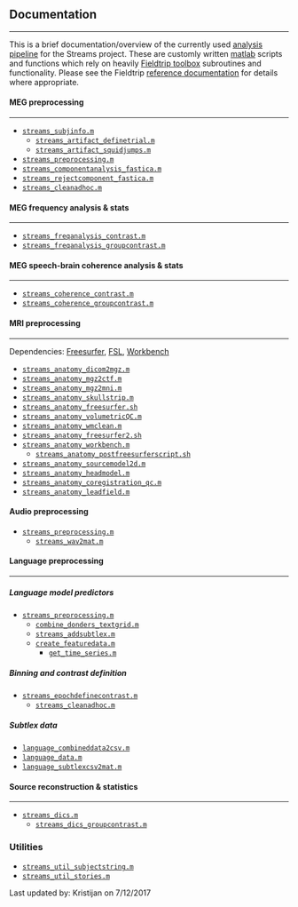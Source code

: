 ## Documentation
---
This is a brief documentation/overview of the currently used [analysis pipeline][analysis pipeline] for the Streams project. These are customly written [matlab][matlab] scripts and functions which rely on heavily [Fieldtrip toolbox][Fieldtrip] subroutines and functionality. Please see the Fieldtrip [reference documentation][Fieldtrip documentation] for details where appropriate.

#### MEG preprocessing
---
* [`streams_subjinfo.m`](matlab/streams_subjinfo.m)
  * [`streams_artifact_definetrial.m`](matlab/streams_artifact_definetrial.m)
  * [`streams_artifact_squidjumps.m`](maltab/streams_artifact_squidjumps.m)
* [`streams_preprocessing.m`](matlab/streams_preprocessing.m)
* [`streams_componentanalysis_fastica.m`](matlab/streams_componentanalysis_fastica)
* [`streams_rejectcomponent_fastica.m`](matlab/streams_rejectcomponent_fastica.m)
* [`streams_cleanadhoc.m`](matlab/streams_rejectcomponent_fastica.m)

#### MEG frequency analysis & stats
---
* [`streams_freqanalysis_contrast.m`](matlab/streams_freqanalysis_contrast.m)
* [`streams_freqanalysis_groupcontrast.m`](matlab/streams_freqanalysis_groupcontrast.m)

#### MEG speech-brain coherence analysis & stats
---
* [`streams_coherence_contrast.m`](matlab/streams_coherence_contrast.m)
* [`streams_coherence_groupcontrast.m`](matlab/streams_coherence_groupcontrast.m)

#### MRI preprocessing
---
Dependencies: [Freesurfer][Freesurfer], [FSL][FSL], [Workbench][Workbench]

* [`streams_anatomy_dicom2mgz.m`](matlab/streams_anatomy_dicom2mgz.m)
* [`streams_anatomy_mgz2ctf.m`](matlab/streams_anatomy_mgz2ctf.m)
* [`streams_anatomy_mgz2mni.m`](matlab/streams_anatomy_mgz2mni.m)
* [`streams_anatomy_skullstrip.m`](matlab/streams_anatomy_skullstrip.m)
* [`streams_anatomy_freesurfer.sh`](matlab/streams_anatomy_freesurfer.sh)
* [`streams_anatomy_volumetricQC.m`](matlab/streams_anatomy_volumetricQC.m)
* [`streams_anatomy_wmclean.m`](matlab/streams_anatomy_wmclean.m)
* [`streams_anatomy_freesurfer2.sh`](matlab/streams_anatomy_freesurfer2.sh)
* [`streams_anatomy_workbench.m`](matlab/streams_anatomy_workbench.m)
  * [`streams_anatomy_postfreesurferscript.sh`](matlab/streams_anatomy_postfreesurferscript.m)
* [`streams_anatomy_sourcemodel2d.m`](matlab/streams_anatomy_sourcemodel2d.m)
* [`streams_anatomy_headmodel.m`](matlab/streams_anatomy_headmodel.m)
* [`streams_anatomy_coregistration_qc.m`](matlab/streams_anatomy_coregistration_qc.m)
* [`streams_anatomy_leadfield.m`](matlab/streams_anatomy_leadfield.m)

#### Audio preprocessing

* [`streams_preprocessing.m`](matlab/streams_preprocessing.m)
  * [`streams_wav2mat.m`](matlab/streams_wav2mat)

#### Language preprocessing
---

##### Language model predictors
* [`streams_preprocessing.m`](matlab/streams_preprocessing.m)
    * [`combine_donders_textgrid.m`](matlab/combine_donders_textgrid.m)
    * [`streams_addsubtlex.m`](matlab/streams_addsubtlex.m)
    * [`create_featuredata.m`](matlab/create_featuredata.m)
      * [`get_time_series.m`](matlab/get_time_series.m)

##### Binning and contrast definition
* [`streams_epochdefinecontrast.m`](language/streams_epochdefinecontrast.m)
  * [`streams_cleanadhoc.m`](matlab/streams_cleanadhoc.m)

##### Subtlex data

* [`language_combineddata2csv.m`](language/language_combineddata2csv.m)
* [`language_data.m`](language/language_data.m)
* [`language_subtlexcsv2mat.m`](language/language_subtlexcsv2mat.m)

#### Source reconstruction & statistics
---
* [`streams_dics.m`](matlab/streams_dics.m)
  * [`streams_dics_groupcontrast.m`](matlab/streams_dics_groupcontrast.m)

### Utilities

* [`streams_util_subjectstring.m`](matlab/streams_util_subjectstring.m)
* [`streams_util_stories.m`](matlab/streams_util_stories.m)

Last updated by: Kristijan on 7/12/2017

[matlab]:https://nl.mathworks.com/products/matlab.html
[analysis pipeline]:https://github.com/KristijanArmeni/dyncon_streams
[Freesurfer]: https://surfer.nmr.mgh.harvard.edu/
[FSL]: https://fsl.fmrib.ox.ac.uk/fsl/fslwiki
[Workbench]: http://www.humanconnectome.org/software/connectome-workbench
[Fieldtrip]: http://www.fieldtriptoolbox.org/
[Fieldtrip documentation]: http://www.fieldtriptoolbox.org/reference
